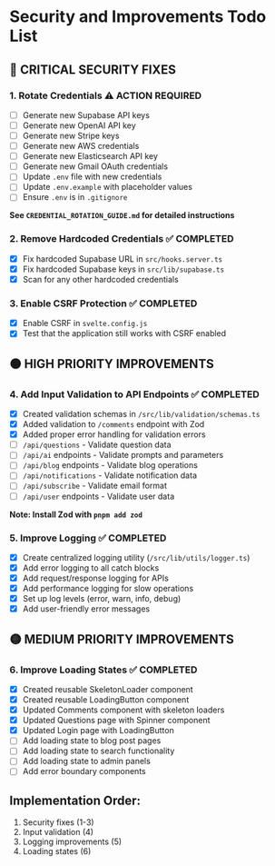 # Security and Improvements Todo List

## 🔴 CRITICAL SECURITY FIXES

### 1. Rotate Credentials ⚠️ ACTION REQUIRED

- [ ] Generate new Supabase API keys
- [ ] Generate new OpenAI API key
- [ ] Generate new Stripe keys
- [ ] Generate new AWS credentials
- [ ] Generate new Elasticsearch API key
- [ ] Generate new Gmail OAuth credentials
- [ ] Update `.env` file with new credentials
- [ ] Update `.env.example` with placeholder values
- [ ] Ensure `.env` is in `.gitignore`

**See `CREDENTIAL_ROTATION_GUIDE.md` for detailed instructions**

### 2. Remove Hardcoded Credentials ✅ COMPLETED

- [x] Fix hardcoded Supabase URL in `src/hooks.server.ts`
- [x] Fix hardcoded Supabase keys in `src/lib/supabase.ts`
- [x] Scan for any other hardcoded credentials

### 3. Enable CSRF Protection ✅ COMPLETED

- [x] Enable CSRF in `svelte.config.js`
- [x] Test that the application still works with CSRF enabled

## 🟠 HIGH PRIORITY IMPROVEMENTS

### 4. Add Input Validation to API Endpoints ✅ COMPLETED

- [x] Created validation schemas in `/src/lib/validation/schemas.ts`
- [x] Added validation to `/comments` endpoint with Zod
- [x] Added proper error handling for validation errors
- [ ] `/api/questions` - Validate question data
- [ ] `/api/ai` endpoints - Validate prompts and parameters
- [ ] `/api/blog` endpoints - Validate blog operations
- [ ] `/api/notifications` - Validate notification data
- [ ] `/api/subscribe` - Validate email format
- [ ] `/api/user` endpoints - Validate user data

**Note: Install Zod with `pnpm add zod`**

### 5. Improve Logging ✅ COMPLETED

- [x] Create centralized logging utility (`/src/lib/utils/logger.ts`)
- [x] Add error logging to all catch blocks
- [x] Add request/response logging for APIs
- [x] Add performance logging for slow operations
- [x] Set up log levels (error, warn, info, debug)
- [x] Add user-friendly error messages

## 🟡 MEDIUM PRIORITY IMPROVEMENTS

### 6. Improve Loading States ✅ COMPLETED

- [x] Created reusable SkeletonLoader component
- [x] Created reusable LoadingButton component
- [x] Updated Comments component with skeleton loaders
- [x] Updated Questions page with Spinner component
- [x] Updated Login page with LoadingButton
- [ ] Add loading state to blog post pages
- [ ] Add loading state to search functionality
- [ ] Add loading state to admin panels
- [ ] Add error boundary components

## Implementation Order:

1. Security fixes (1-3)
2. Input validation (4)
3. Logging improvements (5)
4. Loading states (6)
